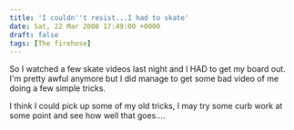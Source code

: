 ```yaml
---
title: 'I couldn''t resist...I had to skate'
date: Sat, 22 Mar 2008 17:49:00 +0000
draft: false
tags: [The firehose]
---
```


So I watched a few skate videos last night and I HAD to get my board out. I'm pretty awful anymore but I did manage to get some bad video of me doing a few simple tricks.  
  
  
  
I think I could pick up some of my old tricks, I may try some curb work at some point and see how well that goes....